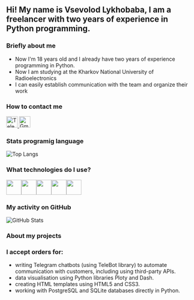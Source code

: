 ## Hi! My name is Vsevolod Lykhobaba, I am a freelancer with two years of experience in Python programming. 

### Briefly about me
* Now I'm 18 years old and I already have two years of experience programming in Python.
* Now I am studying at the Kharkov National University of Radioelectronics
* I can easily establish communication with the team and organize their work

### How to contact me
<link rel="stylesheet" href="https://cdnjs.cloudflare.com/ajax/libs/font-awesome/6.5.2/css/all.min.css">

<a href="https://t.me/vsevolod_lykhobaba" target="_blank">
  <img src="https://upload.wikimedia.org/wikipedia/commons/8/82/Telegram_logo.svg" width="30" height="30" alt="Telegram"/>
</a>
<a href="mailto:lihobabaseva2006@gmail.com">
  <img src="https://upload.wikimedia.org/wikipedia/commons/4/4e/Gmail_Icon.png" width="30" height="30" alt="Gmail"/>
</a>

### Stats programig language
![Top Langs](https://github-readme-stats.vercel.app/api/top-langs/?username=Vsevolod-Lykhobaba&layout=compact)

### What technologies do I use?

<img src="https://cdn.jsdelivr.net/gh/devicons/devicon/icons/python/python-original.svg" width="40" height="40"/><img src="https://cdn.jsdelivr.net/gh/devicons/devicon/icons/html5/html5-original.svg" width="40" height="40"/><img src="https://cdn.jsdelivr.net/gh/devicons/devicon/icons/css3/css3-original.svg" width="40" height="40"/><img src="https://cdn.jsdelivr.net/gh/devicons/devicon/icons/postgresql/postgresql-original.svg" width="40" height="40"/><img src="https://cdn.jsdelivr.net/gh/devicons/devicon/icons/sqlite/sqlite-original.svg" width="40" height="40"/>

### My activity on GitHub

![GitHub Stats](https://github-readme-stats.vercel.app/api?username=Vsevolod-Lykhobaba&show_icons=true&theme=radical)

### About my projects

### I accept orders for: 
* writing Telegram chatbots (using TeleBot library) to automate communication with customers, including using third-party APIs.
* data visualisation using Python libraries Ploty and Dash.
* creating HTML templates using HTML5 and CSS3.
* working with PostgreSQL and SQLite databases directly in Python.

